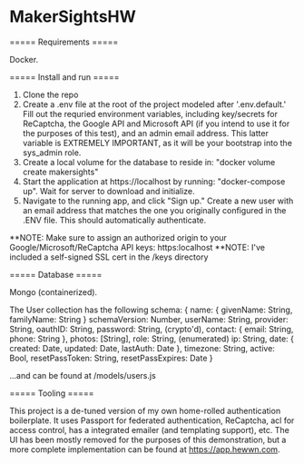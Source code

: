 # MakerSightsHW

===== Requirements =====

Docker.

===== Install and run =====
1. Clone the repo
2. Create a .env file at the root of the project modeled after '.env.default.' Fill out the requried environment variables, including key/secrets for ReCaptcha, the Google API and Microsoft API (if you intend to use it for the purposes of this test), and an admin email address. This latter variable is EXTREMELY IMPORTANT, as it will be your bootstrap into the sys_admin role.
3. Create a local volume for the database to reside in: "docker volume create makersights"
4. Start the application at https://localhost by running: "docker-compose up". Wait for server to download and initialize.
5. Navigate to the running app, and click "Sign up." Create a new user with an email address that matches the one you originally configured in the .ENV file. This should automatically authenticate.

**NOTE: Make sure to assign an authorized origin to your Google/Microsoft/ReCaptcha API keys: https:localhost 
**NOTE: I've included a self-signed SSL cert in the /keys directory

===== Database =====

Mongo (containerized).

The User collection has the following schema:
{
  name: {
    givenName: String,
    familyName: String
  }
  schemaVersion: Number,
  userName: String,
  provider: String,
  oauthID: String,
  password: String, (crypto'd),
  contact: {
    email: String,
    phone: String
  },
  photos: [String],
  role: String, (enumerated)
  ip: String,
  date: {
    created: Date,
    updated: Date,
    lastAuth: Date
  },
  timezone: String,
  active: Bool,
  resetPassToken: String,
  resetPassExpires: Date
}

...and can be found at /models/users.js

===== Tooling =====

This project is a de-tuned version of my own home-rolled authentication boilerplate. It uses Passport for federated authentication, ReCaptcha, acl for access control, has a integrated emailer (and templating support), etc. The UI has been mostly removed for the purposes of this demonstration, but a more complete implementation can be found at https://app.hewwn.com.
